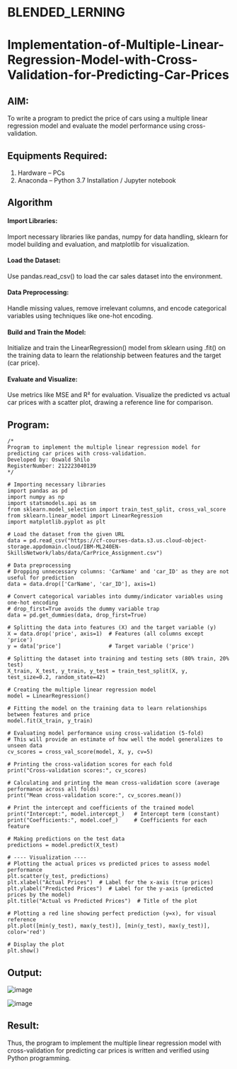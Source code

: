# BLENDED_LERNING
# Implementation-of-Multiple-Linear-Regression-Model-with-Cross-Validation-for-Predicting-Car-Prices

## AIM:
To write a program to predict the price of cars using a multiple linear regression model and evaluate the model performance using cross-validation.

## Equipments Required:
1. Hardware – PCs
2. Anaconda – Python 3.7 Installation / Jupyter notebook

## Algorithm
#### Import Libraries:
Import necessary libraries like pandas, numpy for data handling, sklearn for model building and evaluation, and matplotlib for visualization.

#### Load the Dataset:
Use pandas.read_csv() to load the car sales dataset into the environment.

#### Data Preprocessing:
Handle missing values, remove irrelevant columns, and encode categorical variables using techniques like one-hot encoding.

#### Build and Train the Model:
Initialize and train the LinearRegression() model from sklearn using .fit() on the training data to learn the relationship between features and the target (car price).

#### Evaluate and Visualize:
Use metrics like MSE and R² for evaluation. Visualize the predicted vs actual car prices with a scatter plot, drawing a reference line for comparison.



## Program:
```
/*
Program to implement the multiple linear regression model for predicting car prices with cross-validation.
Developed by: Oswald Shilo
RegisterNumber: 212223040139 
*/
```

```
# Importing necessary libraries
import pandas as pd
import numpy as np
import statsmodels.api as sm
from sklearn.model_selection import train_test_split, cross_val_score
from sklearn.linear_model import LinearRegression
import matplotlib.pyplot as plt

# Load the dataset from the given URL
data = pd.read_csv("https://cf-courses-data.s3.us.cloud-object-storage.appdomain.cloud/IBM-ML240EN-SkillsNetwork/labs/data/CarPrice_Assignment.csv")

# Data preprocessing
# Dropping unnecessary columns: 'CarName' and 'car_ID' as they are not useful for prediction
data = data.drop(['CarName', 'car_ID'], axis=1)

# Convert categorical variables into dummy/indicator variables using one-hot encoding
# drop_first=True avoids the dummy variable trap
data = pd.get_dummies(data, drop_first=True)

# Splitting the data into features (X) and the target variable (y)
X = data.drop('price', axis=1)  # Features (all columns except 'price')
y = data['price']               # Target variable ('price')

# Splitting the dataset into training and testing sets (80% train, 20% test)
X_train, X_test, y_train, y_test = train_test_split(X, y, test_size=0.2, random_state=42)

# Creating the multiple linear regression model
model = LinearRegression()

# Fitting the model on the training data to learn relationships between features and price
model.fit(X_train, y_train)

# Evaluating model performance using cross-validation (5-fold)
# This will provide an estimate of how well the model generalizes to unseen data
cv_scores = cross_val_score(model, X, y, cv=5)

# Printing the cross-validation scores for each fold
print("Cross-validation scores:", cv_scores)

# Calculating and printing the mean cross-validation score (average performance across all folds)
print("Mean cross-validation score:", cv_scores.mean())

# Print the intercept and coefficients of the trained model
print("Intercept:", model.intercept_)   # Intercept term (constant)
print("Coefficients:", model.coef_)     # Coefficients for each feature

# Making predictions on the test data
predictions = model.predict(X_test)

# ---- Visualization ----
# Plotting the actual prices vs predicted prices to assess model performance
plt.scatter(y_test, predictions)
plt.xlabel("Actual Prices")  # Label for the x-axis (true prices)
plt.ylabel("Predicted Prices")  # Label for the y-axis (predicted prices by the model)
plt.title("Actual vs Predicted Prices")  # Title of the plot

# Plotting a red line showing perfect prediction (y=x), for visual reference
plt.plot([min(y_test), max(y_test)], [min(y_test), max(y_test)], color='red')

# Display the plot
plt.show()

```

## Output:

![image](https://github.com/user-attachments/assets/15f9d4fe-d82a-4a63-b981-6f96d9846c4d)

![image](https://github.com/user-attachments/assets/9003c0de-8055-4d52-9204-0f28f0129fb1)



## Result:
Thus, the program to implement the multiple linear regression model with cross-validation for predicting car prices is written and verified using Python programming.
